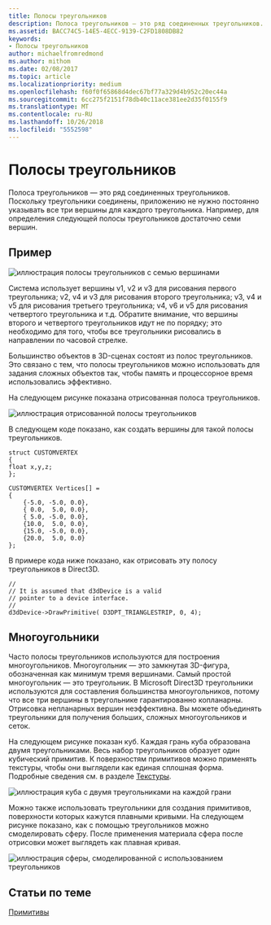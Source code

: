```yaml
---
title: Полосы треугольников
description: Полоса треугольников — это ряд соединенных треугольников. Поскольку треугольники соединены, приложению не нужно постоянно указывать все три вершины для каждого треугольника.
ms.assetid: BACC74C5-14E5-4ECC-9139-C2FD1808DB82
keywords:
- Полосы треугольников
author: michaelfromredmond
ms.author: mithom
ms.date: 02/08/2017
ms.topic: article
ms.localizationpriority: medium
ms.openlocfilehash: f60f0f65868d4dec67bf77a329d4b952c20ec44a
ms.sourcegitcommit: 6cc275f2151f78db40c11ace381ee2d35f0155f9
ms.translationtype: MT
ms.contentlocale: ru-RU
ms.lasthandoff: 10/26/2018
ms.locfileid: "5552598"
---
```

# <a name="triangle-strips"></a>Полосы треугольников


Полоса треугольников — это ряд соединенных треугольников. Поскольку треугольники соединены, приложению не нужно постоянно указывать все три вершины для каждого треугольника. Например, для определения следующей полосы треугольников достаточно семи вершин.

## <a name="span-idexamplespanspan-idexamplespanspan-idexamplespanexample"></a><span id="Example"></span><span id="example"></span><span id="EXAMPLE"></span>Пример


![иллюстрация полосы треугольников с семью вершинами](images/tristrip.png)

Система использует вершины v1, v2 и v3 для рисования первого треугольника; v2, v4 и v3 для рисования второго треугольника; v3, v4 и v5 для рисования третьего треугольника; v4, v6 и v5 для рисования четвертого треугольника и т.д. Обратите внимание, что вершины второго и четвертого треугольников идут не по порядку; это необходимо для того, чтобы все треугольники рисовались в направлении по часовой стрелке.

Большинство объектов в 3D-сценах состоят из полос треугольников. Это связано с тем, что полосы треугольников можно использовать для задания сложных объектов так, чтобы память и процессорное время использовались эффективно.

На следующем рисунке показана отрисованная полоса треугольников.

![иллюстрация отрисованной полосы треугольников](images/tstrip2.png)

В следующем коде показано, как создать вершины для такой полосы треугольников.

```
struct CUSTOMVERTEX
{
float x,y,z;
};

CUSTOMVERTEX Vertices[] = 
{
    {-5.0, -5.0, 0.0},
    { 0.0,  5.0, 0.0},
    { 5.0, -5.0, 0.0},
    {10.0,  5.0, 0.0},
    {15.0, -5.0, 0.0},
    {20.0,  5.0, 0.0}
};
```

В примере кода ниже показано, как отрисовать эту полосу треугольников в Direct3D.

```
//
// It is assumed that d3dDevice is a valid
// pointer to a device interface.
//
d3dDevice->DrawPrimitive( D3DPT_TRIANGLESTRIP, 0, 4);
```

## <a name="span-idpolygonsspanspan-idpolygonsspanspan-idpolygonsspanpolygons"></a><span id="Polygons"></span><span id="polygons"></span><span id="POLYGONS"></span>Многоугольники


Часто полосы треугольников используются для построения многоугольников. Многоугольник — это замкнутая 3D-фигура, обозначенная как минимум тремя вершинами. Самый простой многоугольник — это треугольник. В Microsoft Direct3D треугольники используются для составления большинства многоугольников, потому что все три вершины в треугольнике гарантированно копланарны. Отрисовка непланарных вершин неэффективна. Вы можете объединять треугольники для получения больших, сложных многоугольников и сеток.

На следующем рисунке показан куб. Каждая грань куба образована двумя треугольниками. Весь набор треугольников образует один кубический примитив. К поверхностям примитивов можно применять текстуры, чтобы они выглядели как единая сплошная форма. Подробные сведения см. в разделе [Текстуры](textures.md).

![иллюстрация куба с двумя треугольниками на каждой грани](images/cube3d.png)

Можно также использовать треугольники для создания примитивов, поверхности которых кажутся плавными кривыми. На следующем рисунке показано, как с помощью треугольников можно смоделировать сферу. После применения материала сфера после отрисовки может выглядеть как плавная кривая.

![иллюстрация сферы, смоделированной с использованием треугольников](images/sphere3d.png)

## <a name="span-idrelated-topicsspanrelated-topics"></a><span id="related-topics"></span>Статьи по теме


[Примитивы](primitives.md)

 

 




